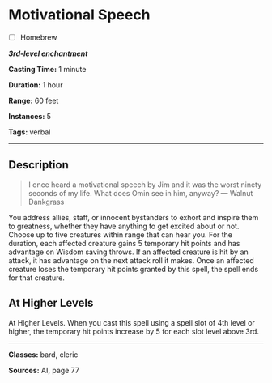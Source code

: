 # Motivational Speech

- [ ] Homebrew

***3rd-level enchantment***

**Casting Time:** 1 minute

**Duration:** 1 hour

**Range:** 60 feet

**Instances:** 5

**Tags:** verbal

---

## Description
> I once heard a motivational speech by Jim and it was the worst ninety seconds of my life. What does Omin see in him, anyway?
> &mdash; Walnut Dankgrass

You address allies, staff, or innocent bystanders to exhort and inspire them to greatness, whether they have anything to get excited about or not. Choose up to five creatures within range that can hear you. For the duration, each affected creature gains 5 temporary hit points and has advantage on Wisdom saving throws. If an affected creature is hit by an attack, it has advantage on the next attack roll it makes. Once an affected creature loses the temporary hit points granted by this spell, the spell ends for that creature.

## At Higher Levels
At Higher Levels. When you cast this spell using a spell slot of 4th level or higher, the temporary hit points increase by 5 for each slot level above 3rd.

---

**Classes:** bard, cleric

**Sources:** AI, page 77
